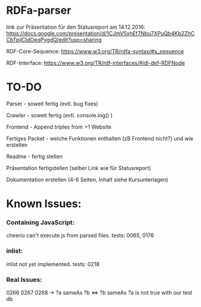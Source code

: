 # RDFa-parser

link zur Präsentation für den Statusreport am 14.12.2016:
https://docs.google.com/presentation/d/1CJmV5xhEf7Nbu7XPuQb4Kb2ZhCCbTpilCIdOeqPygdQ/edit?usp=sharing

RDF-Core-Sequence: https://www.w3.org/TR/rdfa-syntax/#s_sequence

RDF-Interface: https://www.w3.org/TR/rdf-interfaces/#idl-def-RDFNode

# TO-DO

Parser - soweit fertig (evtl. bug fixes)

Crawler - soweit fertig (evtl. console.log() )

Frontend - Append triples from >1 Website

Fertiges Packet - welche Funktionen enthalten (zB Frontend nicht?) und wie erstellen

Readme - fertig stellen

Präsentation fertigstellen (selber Link wie für Statusreport) 

Dokumentation erstellen (4-6 Seiten, Inhalt siehe Kursunterlagen)

# Known Issues:

### Containing JavaScript:
cheerio can't execute js from parsed files. tests:
0065, 0176

### inlist:
inlist not yet implemented. tests: 0218

### Real Issues:
0266 0267 0268 -> ?a sameAs ?b <=> ?b sameAs ?a is not true with our test db





